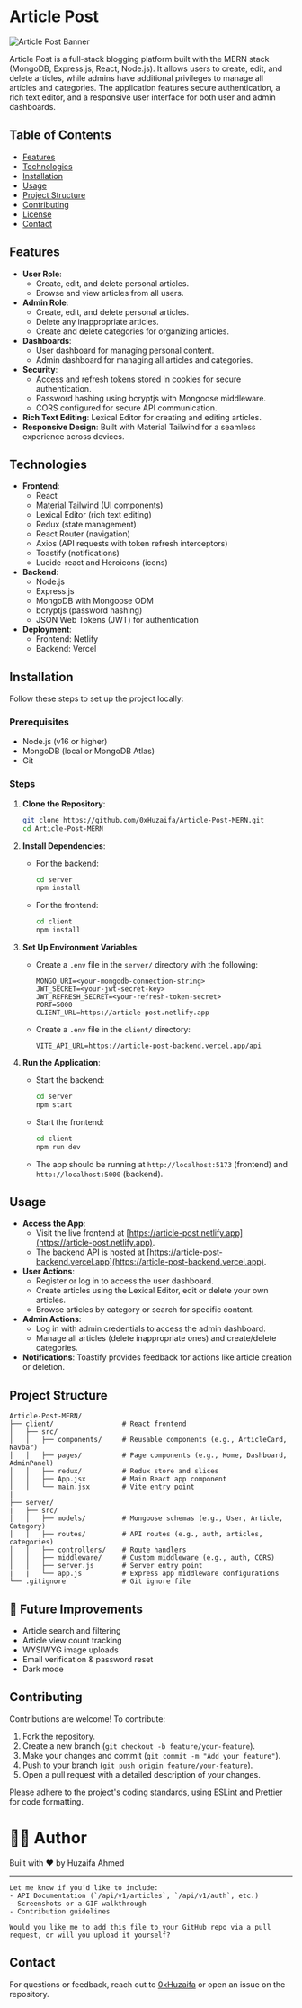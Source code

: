 # Article Post

![Article Post Banner](https://res.cloudinary.com/dnanaysnp/image/upload/v1748694325/Article-Post-MERN_nc90ut.png)

Article Post is a full-stack blogging platform built with the MERN stack (MongoDB, Express.js, React, Node.js). It allows users to create, edit, and delete articles, while admins have additional privileges to manage all articles and categories. The application features secure authentication, a rich text editor, and a responsive user interface for both user and admin dashboards.

## Table of Contents

- [Features](#features)
- [Technologies](#technologies)
- [Installation](#installation)
- [Usage](#usage)
- [Project Structure](#project-structure)
- [Contributing](#contributing)
- [License](#license)
- [Contact](#contact)

## Features

- **User Role**:
  - Create, edit, and delete personal articles.
  - Browse and view articles from all users.
- **Admin Role**:
  - Create, edit, and delete personal articles.
  - Delete any inappropriate articles.
  - Create and delete categories for organizing articles.
- **Dashboards**:
  - User dashboard for managing personal content.
  - Admin dashboard for managing all articles and categories.
- **Security**:
  - Access and refresh tokens stored in cookies for secure authentication.
  - Password hashing using bcryptjs with Mongoose middleware.
  - CORS configured for secure API communication.
- **Rich Text Editing**: Lexical Editor for creating and editing articles.
- **Responsive Design**: Built with Material Tailwind for a seamless experience across devices.

## Technologies

- **Frontend**:
  - React
  - Material Tailwind (UI components)
  - Lexical Editor (rich text editing)
  - Redux (state management)
  - React Router (navigation)
  - Axios (API requests with token refresh interceptors)
  - Toastify (notifications)
  - Lucide-react and Heroicons (icons)
- **Backend**:
  - Node.js
  - Express.js
  - MongoDB with Mongoose ODM
  - bcryptjs (password hashing)
  - JSON Web Tokens (JWT) for authentication
- **Deployment**:
  - Frontend: Netlify
  - Backend: Vercel

## Installation

Follow these steps to set up the project locally:

### Prerequisites

- Node.js (v16 or higher)
- MongoDB (local or MongoDB Atlas)
- Git

### Steps

1. **Clone the Repository**:

   ```bash
   git clone https://github.com/0xHuzaifa/Article-Post-MERN.git
   cd Article-Post-MERN
   ```

2. **Install Dependencies**:

   - For the backend:
     ```bash
     cd server
     npm install
     ```
   - For the frontend:
     ```bash
     cd client
     npm install
     ```

3. **Set Up Environment Variables**:

   - Create a `.env` file in the `server/` directory with the following:
     ```env
     MONGO_URI=<your-mongodb-connection-string>
     JWT_SECRET=<your-jwt-secret-key>
     JWT_REFRESH_SECRET=<your-refresh-token-secret>
     PORT=5000
     CLIENT_URL=https://article-post.netlify.app
     ```
   - Create a `.env` file in the `client/` directory:
     ```env
     VITE_API_URL=https://article-post-backend.vercel.app/api
     ```

4. **Run the Application**:
   - Start the backend:
     ```bash
     cd server
     npm start
     ```
   - Start the frontend:
     ```bash
     cd client
     npm run dev
     ```
   - The app should be running at `http://localhost:5173` (frontend) and `http://localhost:5000` (backend).

## Usage

- **Access the App**:
  - Visit the live frontend at [https://article-post.netlify.app](https://article-post.netlify.app).
  - The backend API is hosted at [https://article-post-backend.vercel.app](https://article-post-backend.vercel.app).
- **User Actions**:
  - Register or log in to access the user dashboard.
  - Create articles using the Lexical Editor, edit or delete your own articles.
  - Browse articles by category or search for specific content.
- **Admin Actions**:
  - Log in with admin credentials to access the admin dashboard.
  - Manage all articles (delete inappropriate ones) and create/delete categories.
- **Notifications**: Toastify provides feedback for actions like article creation or deletion.

## Project Structure

```
Article-Post-MERN/
├── client/                 # React frontend
│   ├── src/
│   │   ├── components/     # Reusable components (e.g., ArticleCard, Navbar)
│   │   ├── pages/          # Page components (e.g., Home, Dashboard, AdminPanel)
│   │   ├── redux/          # Redux store and slices
│   │   ├── App.jsx         # Main React app component
│   │   └── main.jsx        # Vite entry point
|
├── server/
|   ├── src/
│   │   ├── models/         # Mongoose schemas (e.g., User, Article, Category)
│   │   ├── routes/         # API routes (e.g., auth, articles, categories)
│   │   ├── controllers/    # Route handlers
│   │   ├── middleware/     # Custom middleware (e.g., auth, CORS)
│   │   ├── server.js       # Server entry point
|   |   └── app.js          # Express app middleware configurations
└── .gitignore              # Git ignore file
```

## 🚧 Future Improvements

- Article search and filtering
- Article view count tracking
- WYSIWYG image uploads
- Email verification & password reset
- Dark mode

## Contributing

Contributions are welcome! To contribute:

1. Fork the repository.
2. Create a new branch (`git checkout -b feature/your-feature`).
3. Make your changes and commit (`git commit -m "Add your feature"`).
4. Push to your branch (`git push origin feature/your-feature`).
5. Open a pull request with a detailed description of your changes.

Please adhere to the project's coding standards, using ESLint and Prettier for code formatting.

# 👨‍💻 Author

Built with ❤️ by Huzaifa Ahmed

---

```
Let me know if you’d like to include:
- API Documentation (`/api/v1/articles`, `/api/v1/auth`, etc.)
- Screenshots or a GIF walkthrough
- Contribution guidelines

Would you like me to add this file to your GitHub repo via a pull request, or will you upload it yourself?
```

## Contact

For questions or feedback, reach out to [0xHuzaifa](https://github.com/0xHuzaifa) or open an issue on the repository.
